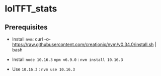 # lolTFT_stats

## Prerequisites

- Install `nvm`: curl -o- https://raw.githubusercontent.com/creationix/nvm/v0.34.0/install.sh | bash

- Install `node 10.16.3` `npm v6.9.0` : `nvm install 10.16.3`

- Use `10.16.3` : `nvm use 10.16.3`
